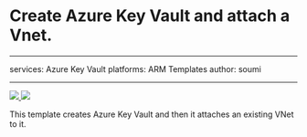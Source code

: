 # Create Azure Key Vault and attach a Vnet.

---
services: Azure Key Vault
platforms: ARM Templates
author: soumi

---

<a href="https://portal.azure.com/#create/Microsoft.Template/uri/https%3A%2F%2Fgithub.com%2Fsouravind2ms%2FARMTemplates%2Ftree%2Fmaster%2FKeyVaultVnetIntegration%2FKeyVaultVnetIntegration%2Fazuredeploy.json" target="_blank">
    <img src="http://azuredeploy.net/deploybutton.png"/>
</a>
<a href="http://armviz.io/#/?load=https%3A%2F%2Fraw.githubusercontent.com%2Fsouravind2ms%2FARMTemplates%2Ftree%2Fmaster%2FKeyVaultVnetIntegration%2FKeyVaultVnetIntegration%2Fazuredeploy.json" target="_blank">
    <img src="http://armviz.io/visualizebutton.png"/>
</a>

This template creates Azure Key Vault and then it attaches an existing VNet to it.